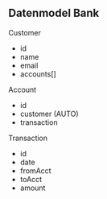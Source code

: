 ## Datenmodel Bank

Customer
- id
- name
- email
- accounts[]

Account
- id
- customer (AUTO)
- transaction

Transaction
- id
- date
- fromAcct
- toAcct
- amount
